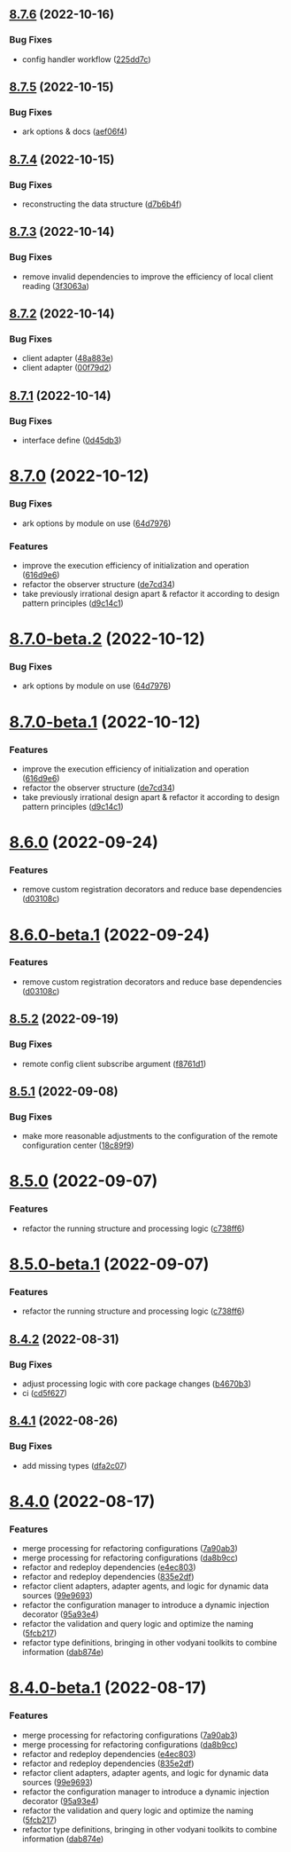 ## [8.7.6](https://github.com/vodyani/ark/compare/v8.7.5...v8.7.6) (2022-10-16)


### Bug Fixes

* config handler workflow ([225dd7c](https://github.com/vodyani/ark/commit/225dd7cf242958dfe81281c0c8fbcf4991313e05))

## [8.7.5](https://github.com/vodyani/ark/compare/v8.7.4...v8.7.5) (2022-10-15)


### Bug Fixes

* ark options & docs ([aef06f4](https://github.com/vodyani/ark/commit/aef06f44ba3e0fd978fd59d0315e7d1b5ccb46c1))

## [8.7.4](https://github.com/vodyani/ark/compare/v8.7.3...v8.7.4) (2022-10-15)


### Bug Fixes

* reconstructing the data structure ([d7b6b4f](https://github.com/vodyani/ark/commit/d7b6b4fc450f9678745aa6aadca40bc5594302fd))

## [8.7.3](https://github.com/vodyani/ark/compare/v8.7.2...v8.7.3) (2022-10-14)


### Bug Fixes

* remove invalid dependencies to improve the efficiency of local client reading ([3f3063a](https://github.com/vodyani/ark/commit/3f3063a4dbe9609e6da146a9d57e4bf9c8fef67f))

## [8.7.2](https://github.com/vodyani/ark/compare/v8.7.1...v8.7.2) (2022-10-14)


### Bug Fixes

* client adapter ([48a883e](https://github.com/vodyani/ark/commit/48a883e344c309d5d2920a64c300ce9368662787))
* client adapter ([00f79d2](https://github.com/vodyani/ark/commit/00f79d2b226f8f4930527ae31f580e1dc1bfa306))

## [8.7.1](https://github.com/vodyani/ark/compare/v8.7.0...v8.7.1) (2022-10-14)


### Bug Fixes

* interface define ([0d45db3](https://github.com/vodyani/ark/commit/0d45db374fc7ca9803ac86cb64e53fa50ba83d79))

# [8.7.0](https://github.com/vodyani/ark/compare/v8.6.0...v8.7.0) (2022-10-12)


### Bug Fixes

* ark options by module on use ([64d7976](https://github.com/vodyani/ark/commit/64d79762b153de0c1e9ae2cc8bcb7514feaece67))


### Features

* improve the execution efficiency of initialization and operation ([616d9e6](https://github.com/vodyani/ark/commit/616d9e6bd9ba12ba809ff10d509c74a0dccbede2))
* refactor the observer structure ([de7cd34](https://github.com/vodyani/ark/commit/de7cd344a1140cffa7415d85f2f8d8af55153ca9))
* take previously irrational design apart & refactor it according to design pattern principles ([d9c14c1](https://github.com/vodyani/ark/commit/d9c14c1aba5ce10975dcef08cdcb980b27f6b81d))

# [8.7.0-beta.2](https://github.com/vodyani/ark/compare/v8.7.0-beta.1...v8.7.0-beta.2) (2022-10-12)


### Bug Fixes

* ark options by module on use ([64d7976](https://github.com/vodyani/ark/commit/64d79762b153de0c1e9ae2cc8bcb7514feaece67))

# [8.7.0-beta.1](https://github.com/vodyani/ark/compare/v8.6.0...v8.7.0-beta.1) (2022-10-12)


### Features

* improve the execution efficiency of initialization and operation ([616d9e6](https://github.com/vodyani/ark/commit/616d9e6bd9ba12ba809ff10d509c74a0dccbede2))
* refactor the observer structure ([de7cd34](https://github.com/vodyani/ark/commit/de7cd344a1140cffa7415d85f2f8d8af55153ca9))
* take previously irrational design apart & refactor it according to design pattern principles ([d9c14c1](https://github.com/vodyani/ark/commit/d9c14c1aba5ce10975dcef08cdcb980b27f6b81d))

# [8.6.0](https://github.com/vodyani/ark/compare/v8.5.2...v8.6.0) (2022-09-24)


### Features

* remove custom registration decorators and reduce base dependencies ([d03108c](https://github.com/vodyani/ark/commit/d03108c4d3cfee8b044178087c7231eba6871b93))

# [8.6.0-beta.1](https://github.com/vodyani/ark/compare/v8.5.2...v8.6.0-beta.1) (2022-09-24)


### Features

* remove custom registration decorators and reduce base dependencies ([d03108c](https://github.com/vodyani/ark/commit/d03108c4d3cfee8b044178087c7231eba6871b93))

## [8.5.2](https://github.com/vodyani/ark/compare/v8.5.1...v8.5.2) (2022-09-19)


### Bug Fixes

* remote config client subscribe argument ([f8761d1](https://github.com/vodyani/ark/commit/f8761d19e01b4fd4bd2d46c404226c4b5960eecf))

## [8.5.1](https://github.com/vodyani/ark/compare/v8.5.0...v8.5.1) (2022-09-08)


### Bug Fixes

* make more reasonable adjustments to the configuration of the remote configuration center ([18c89f9](https://github.com/vodyani/ark/commit/18c89f9470cf28d2e2e1280809b31b4b61f64c11))

# [8.5.0](https://github.com/vodyani/ark/compare/v8.4.2...v8.5.0) (2022-09-07)


### Features

* refactor the running structure and processing logic ([c738ff6](https://github.com/vodyani/ark/commit/c738ff66a3546aa9e2d317008479e9deebf9a4bd))

# [8.5.0-beta.1](https://github.com/vodyani/ark/compare/v8.4.2...v8.5.0-beta.1) (2022-09-07)


### Features

* refactor the running structure and processing logic ([c738ff6](https://github.com/vodyani/ark/commit/c738ff66a3546aa9e2d317008479e9deebf9a4bd))

## [8.4.2](https://github.com/vodyani/ark/compare/v8.4.1...v8.4.2) (2022-08-31)


### Bug Fixes

* adjust processing logic with core package changes ([b4670b3](https://github.com/vodyani/ark/commit/b4670b37e143ede4cb6672d7ea41cdd23a202310))
* ci ([cd5f627](https://github.com/vodyani/ark/commit/cd5f6276b634c772b5248a6e6d9df9de3a5addea))

## [8.4.1](https://github.com/vodyani/ark/compare/v8.4.0...v8.4.1) (2022-08-26)


### Bug Fixes

* add missing types ([dfa2c07](https://github.com/vodyani/ark/commit/dfa2c0714416ddd717351304d48372da9d9c8e96))

# [8.4.0](https://github.com/vodyani/ark/compare/v8.3.3...v8.4.0) (2022-08-17)


### Features

* merge processing for refactoring configurations ([7a90ab3](https://github.com/vodyani/ark/commit/7a90ab3eadd6aa1c8600fda9a2e808e601f5b13e))
* merge processing for refactoring configurations ([da8b9cc](https://github.com/vodyani/ark/commit/da8b9cc77fc42e166ca410b7e3ef3f25217c6351))
* refactor and redeploy dependencies ([e4ec803](https://github.com/vodyani/ark/commit/e4ec803e4a5302963c5d7393545cf8203693ca80))
* refactor and redeploy dependencies ([835e2df](https://github.com/vodyani/ark/commit/835e2df46545da0138acd99e5060d009cb775c1e))
* refactor client adapters, adapter agents, and logic for dynamic data sources ([99e9693](https://github.com/vodyani/ark/commit/99e9693e1d81f5c529e86baaca914d75670713be))
* refactor the configuration manager to introduce a dynamic injection decorator ([95a93e4](https://github.com/vodyani/ark/commit/95a93e4824076fe0c6bac3a56a3745ec42c8f712))
* refactor the validation and query logic and optimize the naming ([5fcb217](https://github.com/vodyani/ark/commit/5fcb2175ec86ec9d4b79844bf3887d9cc3310b9f))
* refactor type definitions, bringing in other vodyani toolkits to combine information ([dab874e](https://github.com/vodyani/ark/commit/dab874e8be58ba08470e777970cdbd8558d42b59))

# [8.4.0-beta.1](https://github.com/vodyani/ark/compare/v8.3.3...v8.4.0-beta.1) (2022-08-17)


### Features

* merge processing for refactoring configurations ([7a90ab3](https://github.com/vodyani/ark/commit/7a90ab3eadd6aa1c8600fda9a2e808e601f5b13e))
* merge processing for refactoring configurations ([da8b9cc](https://github.com/vodyani/ark/commit/da8b9cc77fc42e166ca410b7e3ef3f25217c6351))
* refactor and redeploy dependencies ([e4ec803](https://github.com/vodyani/ark/commit/e4ec803e4a5302963c5d7393545cf8203693ca80))
* refactor and redeploy dependencies ([835e2df](https://github.com/vodyani/ark/commit/835e2df46545da0138acd99e5060d009cb775c1e))
* refactor client adapters, adapter agents, and logic for dynamic data sources ([99e9693](https://github.com/vodyani/ark/commit/99e9693e1d81f5c529e86baaca914d75670713be))
* refactor the configuration manager to introduce a dynamic injection decorator ([95a93e4](https://github.com/vodyani/ark/commit/95a93e4824076fe0c6bac3a56a3745ec42c8f712))
* refactor the validation and query logic and optimize the naming ([5fcb217](https://github.com/vodyani/ark/commit/5fcb2175ec86ec9d4b79844bf3887d9cc3310b9f))
* refactor type definitions, bringing in other vodyani toolkits to combine information ([dab874e](https://github.com/vodyani/ark/commit/dab874e8be58ba08470e777970cdbd8558d42b59))
